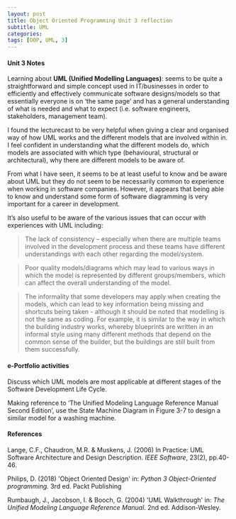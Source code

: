 ```yaml
---
layout: post
title: Object Oriented Programming Unit 3 reflection
subtitle: UML
categories: 
tags: [OOP, UML, 3]
---
```

#### Unit 3 Notes
Learning about **UML (Unified Modelling Languages)**: seems to be quite a straightforward and simple concept used in IT/businesses in order to efficiently and effectively communicate software designs/models so that essentially everyone is on ‘the same page’ and has a general understanding of what is needed and what to expect (i.e. software engineers, stakeholders, management team).

I found the lecturecast to be very helpful when giving a clear and organised way of how UML works and the different models that are involved within in. I feel confident in understanding what the different models do, which models are associated with which type (behavioural, structural or architectural), why there are different models to be aware of.

From what I have seen, it seems to be at least useful to know and be aware about UML but they do not seem to be necessarily common to experience when working in software companies. However, it appears that being able to know and understand some form of software diagramming is very important for a career in development.

It’s also useful to be aware of the various issues that can occur with experiences with UML including:

> The lack of consistency – especially when there are multiple teams involved in the development process and these teams have different understandings with each other regarding the model/system.

> Poor quality models/diagrams which may lead to various ways in which the model is represented by different groups/members, which can affect the overall understanding of the model.

> The informality that some developers may apply when creating the models, which can lead to key information being missing and shortcuts being taken - although it should be noted that modelling is not the same as coding. For example, it is similar to the way in which the building industry works, whereby blueprints are written in an informal style using many different methods that depend on the common sense of the builder, but the buildings are still built from them successfully.


#### e-Portfolio activities

Discuss which UML models are most applicable at different stages of the Software Development Life Cycle.

Making reference to ‘The Unified Modeling Language Reference Manual Second Edition’, use the State Machine Diagram in Figure 3-7 to design a similar model for a washing machine.




#### References
Lange, C.F., Chaudron, M.R. & Muskens, J. (2006) In Practice: UML Software Architecture and Design Description. *IEEE Software*, 23(2), pp.40-46.

Philips, D. (2018) 'Object Oriented Design' in: *Python 3 Object-Oriented programming*. 3rd ed. Packt Publishing

Rumbaugh, J., Jacobson, I. & Booch, G. (2004) 'UML Walkthrough' in: *The Unified Modeling Language Reference Manual*. 2nd ed. Addison-Wesley.
